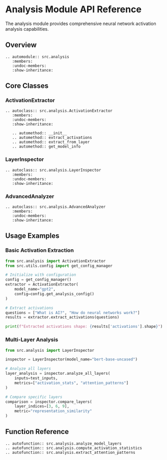 # Analysis Module API Reference

The analysis module provides comprehensive neural network activation analysis capabilities.

## Overview

```{eval-rst}
.. automodule:: src.analysis
   :members:
   :undoc-members:
   :show-inheritance:
```

## Core Classes

### ActivationExtractor

```{eval-rst}
.. autoclass:: src.analysis.ActivationExtractor
   :members:
   :undoc-members:
   :show-inheritance:
   
   .. automethod:: __init__
   .. automethod:: extract_activations
   .. automethod:: extract_from_layer
   .. automethod:: get_model_info
```

### LayerInspector

```{eval-rst}
.. autoclass:: src.analysis.LayerInspector
   :members:
   :undoc-members:
   :show-inheritance:
```

### AdvancedAnalyzer

```{eval-rst}
.. autoclass:: src.analysis.AdvancedAnalyzer
   :members:
   :undoc-members:
   :show-inheritance:
```

## Usage Examples

### Basic Activation Extraction

```python
from src.analysis import ActivationExtractor
from src.utils.config import get_config_manager

# Initialize with configuration
config = get_config_manager()
extractor = ActivationExtractor(
    model_name="gpt2",
    config=config.get_analysis_config()
)

# Extract activations
questions = ["What is AI?", "How do neural networks work?"]
results = extractor.extract_activations(questions)

print(f"Extracted activations shape: {results['activations'].shape}")
```

### Multi-Layer Analysis

```python
from src.analysis import LayerInspector

inspector = LayerInspector(model_name="bert-base-uncased")

# Analyze all layers
layer_analysis = inspector.analyze_all_layers(
    inputs=test_inputs,
    metrics=["activation_stats", "attention_patterns"]
)

# Compare specific layers
comparison = inspector.compare_layers(
    layer_indices=[3, 6, 9],
    metric="representation_similarity"
)
```

## Function Reference

```{eval-rst}
.. autofunction:: src.analysis.analyze_model_layers
.. autofunction:: src.analysis.compute_activation_statistics
.. autofunction:: src.analysis.extract_attention_patterns
```
